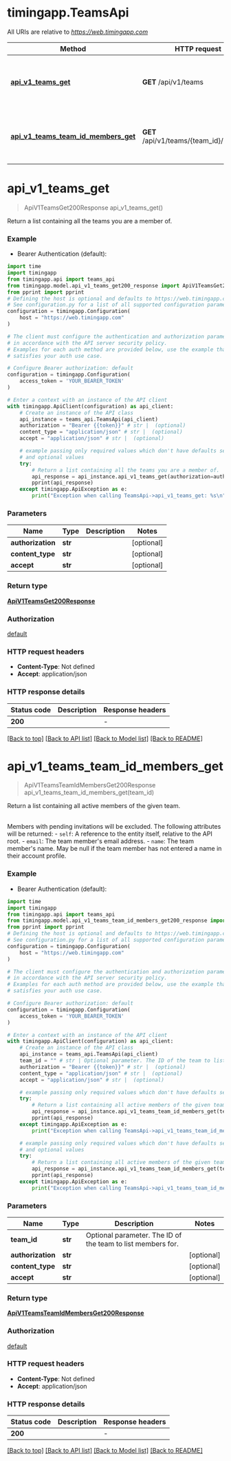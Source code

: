 # timingapp.TeamsApi

All URIs are relative to *https://web.timingapp.com*

Method | HTTP request | Description
------------- | ------------- | -------------
[**api_v1_teams_get**](TeamsApi.md#api_v1_teams_get) | **GET** /api/v1/teams | Return a list containing all the teams you are a member of.
[**api_v1_teams_team_id_members_get**](TeamsApi.md#api_v1_teams_team_id_members_get) | **GET** /api/v1/teams/{team_id}/members | Return a list containing all active members of the given team.


# **api_v1_teams_get**
> ApiV1TeamsGet200Response api_v1_teams_get()

Return a list containing all the teams you are a member of.



### Example

* Bearer Authentication (default):

```python
import time
import timingapp
from timingapp.api import teams_api
from timingapp.model.api_v1_teams_get200_response import ApiV1TeamsGet200Response
from pprint import pprint
# Defining the host is optional and defaults to https://web.timingapp.com
# See configuration.py for a list of all supported configuration parameters.
configuration = timingapp.Configuration(
    host = "https://web.timingapp.com"
)

# The client must configure the authentication and authorization parameters
# in accordance with the API server security policy.
# Examples for each auth method are provided below, use the example that
# satisfies your auth use case.

# Configure Bearer authorization: default
configuration = timingapp.Configuration(
    access_token = 'YOUR_BEARER_TOKEN'
)

# Enter a context with an instance of the API client
with timingapp.ApiClient(configuration) as api_client:
    # Create an instance of the API class
    api_instance = teams_api.TeamsApi(api_client)
    authorization = "Bearer {{token}}" # str |  (optional)
    content_type = "application/json" # str |  (optional)
    accept = "application/json" # str |  (optional)

    # example passing only required values which don't have defaults set
    # and optional values
    try:
        # Return a list containing all the teams you are a member of.
        api_response = api_instance.api_v1_teams_get(authorization=authorization, content_type=content_type, accept=accept)
        pprint(api_response)
    except timingapp.ApiException as e:
        print("Exception when calling TeamsApi->api_v1_teams_get: %s\n" % e)
```


### Parameters

Name | Type | Description  | Notes
------------- | ------------- | ------------- | -------------
 **authorization** | **str**|  | [optional]
 **content_type** | **str**|  | [optional]
 **accept** | **str**|  | [optional]

### Return type

[**ApiV1TeamsGet200Response**](ApiV1TeamsGet200Response.md)

### Authorization

[default](../README.md#default)

### HTTP request headers

 - **Content-Type**: Not defined
 - **Accept**: application/json


### HTTP response details

| Status code | Description | Response headers |
|-------------|-------------|------------------|
**200** |  |  -  |

[[Back to top]](#) [[Back to API list]](../README.md#documentation-for-api-endpoints) [[Back to Model list]](../README.md#documentation-for-models) [[Back to README]](../README.md)

# **api_v1_teams_team_id_members_get**
> ApiV1TeamsTeamIdMembersGet200Response api_v1_teams_team_id_members_get(team_id)

Return a list containing all active members of the given team.

<br>Members with pending invitations will be excluded.  The following attributes will be returned:   - `self`: A reference to the entity itself, relative to the API root.  - `email`: The team member's email address.  - `name`: The team member's name. May be null if the team member has not entered a name in their account profile.

### Example

* Bearer Authentication (default):

```python
import time
import timingapp
from timingapp.api import teams_api
from timingapp.model.api_v1_teams_team_id_members_get200_response import ApiV1TeamsTeamIdMembersGet200Response
from pprint import pprint
# Defining the host is optional and defaults to https://web.timingapp.com
# See configuration.py for a list of all supported configuration parameters.
configuration = timingapp.Configuration(
    host = "https://web.timingapp.com"
)

# The client must configure the authentication and authorization parameters
# in accordance with the API server security policy.
# Examples for each auth method are provided below, use the example that
# satisfies your auth use case.

# Configure Bearer authorization: default
configuration = timingapp.Configuration(
    access_token = 'YOUR_BEARER_TOKEN'
)

# Enter a context with an instance of the API client
with timingapp.ApiClient(configuration) as api_client:
    # Create an instance of the API class
    api_instance = teams_api.TeamsApi(api_client)
    team_id = "" # str | Optional parameter. The ID of the team to list members for.
    authorization = "Bearer {{token}}" # str |  (optional)
    content_type = "application/json" # str |  (optional)
    accept = "application/json" # str |  (optional)

    # example passing only required values which don't have defaults set
    try:
        # Return a list containing all active members of the given team.
        api_response = api_instance.api_v1_teams_team_id_members_get(team_id)
        pprint(api_response)
    except timingapp.ApiException as e:
        print("Exception when calling TeamsApi->api_v1_teams_team_id_members_get: %s\n" % e)

    # example passing only required values which don't have defaults set
    # and optional values
    try:
        # Return a list containing all active members of the given team.
        api_response = api_instance.api_v1_teams_team_id_members_get(team_id, authorization=authorization, content_type=content_type, accept=accept)
        pprint(api_response)
    except timingapp.ApiException as e:
        print("Exception when calling TeamsApi->api_v1_teams_team_id_members_get: %s\n" % e)
```


### Parameters

Name | Type | Description  | Notes
------------- | ------------- | ------------- | -------------
 **team_id** | **str**| Optional parameter. The ID of the team to list members for. |
 **authorization** | **str**|  | [optional]
 **content_type** | **str**|  | [optional]
 **accept** | **str**|  | [optional]

### Return type

[**ApiV1TeamsTeamIdMembersGet200Response**](ApiV1TeamsTeamIdMembersGet200Response.md)

### Authorization

[default](../README.md#default)

### HTTP request headers

 - **Content-Type**: Not defined
 - **Accept**: application/json


### HTTP response details

| Status code | Description | Response headers |
|-------------|-------------|------------------|
**200** |  |  -  |

[[Back to top]](#) [[Back to API list]](../README.md#documentation-for-api-endpoints) [[Back to Model list]](../README.md#documentation-for-models) [[Back to README]](../README.md)

